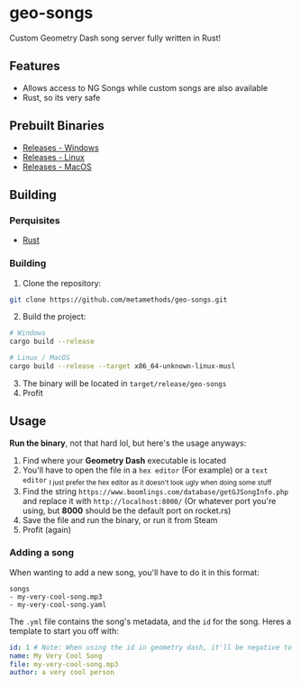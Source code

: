 # geo-songs
Custom Geometry Dash song server fully written in Rust!

## Features
- Allows access to NG Songs while custom songs are also available
- Rust, so its very safe

## Prebuilt Binaries
- [Releases - Windows]()
- [Releases - Linux]()
- [Releases - MacOS]()

## Building
### Perquisites
- [Rust](https://rustup.rs/)

### Building
1. Clone the repository:
```bash
git clone https://github.com/metamethods/geo-songs.git
```

2. Build the project:
```bash
# Windows
cargo build --release

# Linux / MacOS
cargo build --release --target x86_64-unknown-linux-musl
```

3. The binary will be located in `target/release/geo-songs`
4. Profit

## Usage
__Run the binary__, not that hard lol, but here's the usage anyways:
1. Find where your __Geometry Dash__ executable is located
2. You'll have to open the file in a `hex editor` (For example) or a `text editor` <sub>I just prefer the hex editor as it doesn't look ugly when doing some stuff</sub>
3. Find the string `https://www.boomlings.com/database/getGJSongInfo.php` and replace it with `http://localhost:8000/` (Or whatever port you're using, but __8000__ should be the default port on rocket.rs)
4. Save the file and run the binary, or run it from Steam
5. Profit (again)

### Adding a song
When wanting to add a new song, you'll have to do it in this format:
```
songs
- my-very-cool-song.mp3
- my-very-cool-song.yaml
```

The `.yml` file contains the song's metadata, and the `id` for the song. Heres a template to start you off with:
```yml
id: 1 # Note: When using the id in geometry dash, it'll be negative to differentiate from NG songs
name: My Very Cool Song
file: my-very-cool-song.mp3
author: a very cool person
```
